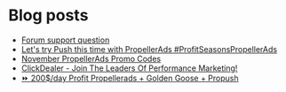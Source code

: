 # Blog posts
<!-- BLOG-POST-LIST:START -->
- [Forum support question](https://afflift.com/f/threads/forum-support-question.9965/)
- [Let&#39;s try Push this time with PropellerAds #ProfitSeasonsPropellerAds](https://afflift.com/f/threads/lets-try-push-this-time-with-propellerads-profitseasonspropellerads.9952/)
- [November PropellerAds Promo Codes](https://afflift.com/f/threads/november-propellerads-promo-codes.9920/)
- [ClickDealer - Join The Leaders Of Performance Marketing!](https://afflift.com/f/threads/clickdealer-join-the-leaders-of-performance-marketing.2440/)
- [⏩ 200$/day Profit Propellerads + Golden Goose + Propush](https://afflift.com/f/threads/%E2%8F%A9-200-day-profit-propellerads-golden-goose-propush.9450/)
<!-- BLOG-POST-LIST:END -->
